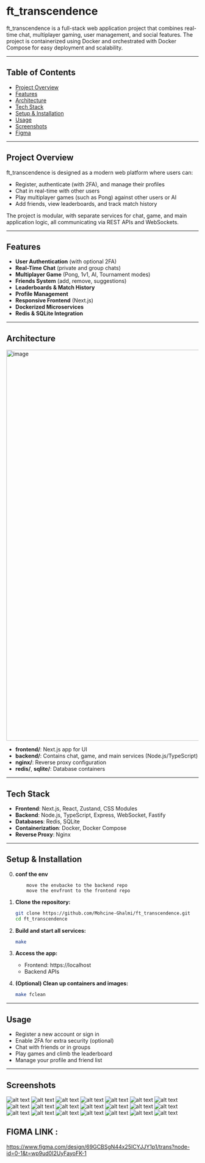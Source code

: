 # ft_transcendence

ft_transcendence is a full-stack web application project that combines real-time chat, multiplayer gaming, user management, and social features. The project is containerized using Docker and orchestrated with Docker Compose for easy deployment and scalability.

---

## Table of Contents
- [Project Overview](#project-overview)
- [Features](#features)
- [Architecture](#architecture)
- [Tech Stack](#tech-stack)
- [Setup & Installation](#setup--installation)
- [Usage](#usage)
- [Screenshots](#screenshots)
- [Figma](#figma-link)

---

## Project Overview

ft_transcendence is designed as a modern web platform where users can:
- Register, authenticate (with 2FA), and manage their profiles
- Chat in real-time with other users
- Play multiplayer games (such as Pong) against other users or AI
- Add friends, view leaderboards, and track match history

The project is modular, with separate services for chat, game, and main application logic, all communicating via REST APIs and WebSockets.

---

## Features
- **User Authentication** (with optional 2FA)
- **Real-Time Chat** (private and group chats)
- **Multiplayer Game** (Pong, 1v1, AI, Tournament modes)
- **Friends System** (add, remove, suggestions)
- **Leaderboards & Match History**
- **Profile Management**
- **Responsive Frontend** (Next.js)
- **Dockerized Microservices**
- **Redis & SQLite Integration**

---

## Architecture

<img width="1536" height="1024" alt="image" src="https://github.com/user-attachments/assets/76da35f3-aaf2-46c2-ab35-0657897cf6f3" />


- **frontend/**: Next.js app for UI
- **backend/**: Contains chat, game, and main services (Node.js/TypeScript)
- **nginx/**: Reverse proxy configuration
- **redis/**, **sqlite/**: Database containers

---

## Tech Stack
- **Frontend**: Next.js, React, Zustand, CSS Modules
- **Backend**: Node.js, TypeScript, Express, WebSocket, Fastify 
- **Databases**: Redis, SQLite
- **Containerization**: Docker, Docker Compose
- **Reverse Proxy**: Nginx

---

## Setup & Installation

0. **conf the env**
    ```
        move the envbacke to the backend repo
        move the envfront to the frontend repo
    ````

1. **Clone the repository:**
	```sh
	git clone https://github.com/Mohcine-Ghalmi/ft_transcendence.git
	cd ft_transcendence
	```
2. **Build and start all services:**
	```sh
	make
	```
3. **Access the app:**
	- Frontend: https://localhost
	- Backend APIs

4. **(Optional) Clean up containers and images:**
	```sh
	make fclean
	```

---

## Usage
- Register a new account or sign in
- Enable 2FA for extra security (optional)
- Chat with friends or in groups
- Play games and climb the leaderboard
- Manage your profile and friend list

---

## Screenshots

>
![alt text](pages/image.png)
![alt text](pages/image-1.png)
![alt text](pages/image-2.png)
![alt text](pages/image-3.png)
![alt text](pages/image-4.png)
![alt text](pages/image-5.png)
![alt text](pages/image-7.png)
![alt text](pages/image-8.png)
![alt text](pages/image-9.png)
![alt text](pages/image-10.png)
![alt text](pages/image-11.png)
![alt text](pages/image-12.png)
![alt text](pages/image-13.png)
![alt text](pages/image-14.png)
![alt text](pages/image-15.png)
![alt text](pages/image-16.png)
![alt text](pages/image-17.png)
![alt text](pages/image-18.png)
![alt text](pages/image-20.png)
![alt text](pages/image-21.png)
![alt text](pages/image-22.png)

## FIGMA LINK :
https://www.figma.com/design/69GCBSgN44x25ICYJJY1p1/trans?node-id=0-1&t=wp9ud0I2UyFayoFK-1

